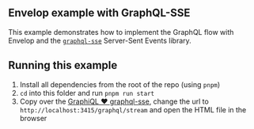 ## Envelop example with GraphQL-SSE

This example demonstrates how to implement the GraphQL flow with Envelop and the [`graphql-sse`](https://github.com/enisdenjo/graphql-sse) Server-Sent Events library.

## Running this example

1. Install all dependencies from the root of the repo (using `pnpm`)
1. `cd` into this folder and run `pnpm run start`
1. Copy over the [GraphiQL ❤️ graphql-sse](https://gist.github.com/enisdenjo/d7bc1a013433502349d2763c3d2f2b79), change the url to `http://localhost:3415/graphql/stream` and open the HTML file in the browser
